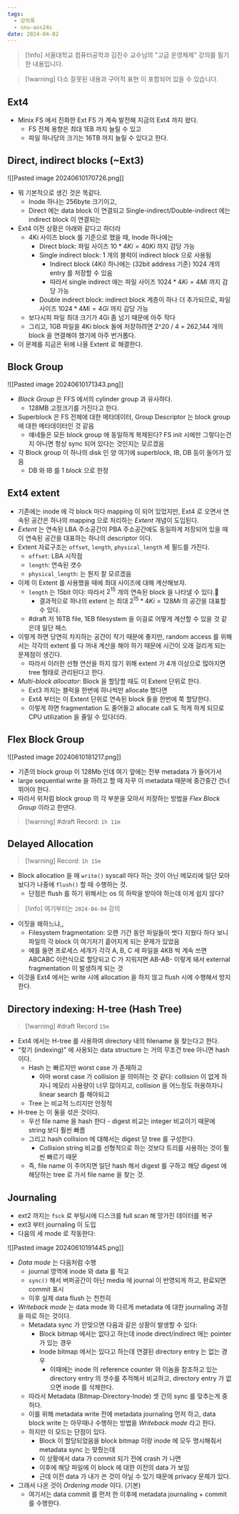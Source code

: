 ```yaml
---
tags:
  - 강의록
  - snu-aos24s
date: 2024-04-02
---
```

> [!info] 서울대학교 컴퓨터공학과 김진수 교수님의 "고급 운영체제" 강의를 필기한 내용입니다.

> [!warning] 다소 잘못된 내용과 구어적 표현 이 포함되어 있을 수 있습니다.

## Ext4

- Minix FS 에서 진화한 Ext FS 가 계속 발전해 지금의 Ext4 까지 왔다.
	- FS 전체 용향은 최대 1EB 까지 늘릴 수 있고
	- 파일 하나당의 크기는 16TB 까지 늘릴 수 있다고 한다.

## Direct, indirect blocks (~Ext3)

![[Pasted image 20240610170726.png]]

- 뭐 기본적으로 생긴 것은 똑같다.
	- Inode 하나는 256byte 크기이고,
	- Direct 에는 data block 이 연결되고 Single-indirect/Double-indirect 에는 indirect block 이 연결되는
- Ext4 이전 상황은 아래와 같다고 하더라
	- 4Ki 사이즈 block 를 기준으로 했을 때, Inode 하나에는
		- Direct block: 파일 사이즈 $10 * 4Ki = 40Ki$ 까지 감당 가능
		- Single indirect block: 1 개의 블럭이 indirect block 으로 사용됨
			- Indirect block (4Ki) 하나에는 (32bit address 기준) 1024 개의 entry 를 저장할 수 있음
			- 따라서 single indirect 에는 파일 사이즈 $1024 * 4Ki = 4Mi$ 까지 감당 가능
		- Double indirect block: indirect block 계층이 하나 더 추가되므로, 파일 사이즈 $1024 * 4Mi = 4Gi$ 까지 감당 가능
	- 보다시피 파일 최대 크기가 4Gi 좀 넘기 때문에 아주 작다
	- 그리고, 1GB 파일을 4Ki block 들에 저장하려면 2^20 / 4 = 262,144 개의 block 을 연결해야 했기에 아주 번거롭다.
- 이 문제를 지금은 뒤에 나올 Extent 로 해결한다.

## Block Group

![[Pasted image 20240610171343.png]]

- *Block Group* 은 FFS 에서의 cylinder group 과 유사하다.
	- 128MB 고정크기를 가진다고 한다.
- Superblock 은 FS 전체에 대한 메타데이터, Group Descriptor 는 block group 에 대한 메타데이터인 것 같음
	- 얘네들은 모든 block group 에 동일하게 복제된다? FS init 시에만 그렇다는건지 아니면 항상 sync 되어 있다는 것인지는 모르겠음
- 각 Block group 이 하나의 disk 인 양 여기에 superblock, IB, DB 등이 들어가 있음
	- DB 와 IB 를 1 block 으로 한정

## Ext4 extent

- 기존에는 inode 에 각 block 마다 mapping 이 되어 있었지만, Ext4 로 오면서 연속된 공간은 하나의 mapping 으로 처리하는 *Extent* 개념이 도입된다.
- *Extent* 는 연속된 LBA 주소공간이 PBA 주소공간에도 동일하게 저장되어 있을 때 이 연속된 공간을 대표하는 하나의 descriptor 이다.
- Extent 자료구조는 `offset`, `length`, `physical_length` 세 필드를 가진다.
	- `offset`: LBA 시작점
	- `length`: 연속된 갯수
	- `physical_length`: 는 뭔지 잘 모르겠음
- 이제 이 Extent 를 사용했을 때에 최대 사이즈에 대해 계산해보자.
	- `length` 는 15bit 이다: 따라서 $2^{15}$ 개의 연속된 block 을 나타낼 수 있다.
		- 결과적으로 하나의 extent 는 최대 $2^{15} * 4Ki = 128Mi$ 의 공간을 대표할 수 있다.
	- #draft 저 16TB file, 1EB filesystem 을 이걸로 어떻게 계산할 수 있을 것 같은데 일단 패스
- 이렇게 하면 당연히 차지하는 공간이 작기 때문에 좋지만, random access 를 위해서는 각각의 extent 를 다 꺼내 계산을 해야 하기 때문에 시간이 오래 걸리게 되는 문제점이 생긴다.
	- 따라서 이러한 선형 연산을 하지 않기 위해 extent 가 4개 이상으로 많아지면 tree 형태로 관리된다고 한다.
- *Multi-block allocator*: Block 을 할당할 때도 이 Extent 단위로 한다.
	- Ext3 까지는 블럭을 한번에 하나씩만 allocate 했다면
	- Ext4 부터는 이 Extent 단위로 연속된 block 들을 한번에 쭉 할당한다.
	- 이렇게 하면 fragmentation 도 줄어들고 allocate call 도 적게 하게 되므로 CPU utilization 을 줄일 수 있다더라.

## Flex Block Group

![[Pasted image 20240610181217.png]]

- 기존의 block group 이 128Mb 인데 여기 앞에는 전부 metadata 가 들어가서
- large sequential write 을 하려고 할 때 자꾸 이 metadata 때문에 중간중간 건너뛰어야 한다.
- 따라서 위처럼 block group 의 각 부분을 모아서 저장하는 방법을 *Flex Block Group* 이라고 한댄다.

> [!warning] #draft Record: `1h 11m`

## Delayed Allocation

> [!warning] Record: `1h 15m`

- Block allocation 을 매 `write()` syscall 마다 하는 것이 아닌 메모리에 일단 모아놨다가 나중에 `flush()` 할 때 수행하는 것.
	- 단점은 flush 를 하기 위해서는 os 의 허락을 받아야 하는데 이게 쉽지 않다?

> [!info] 여기부터는 `2024-04-04` 강의

- 이짓을 왜하느냐,,
	- Filesystem fragmentation: 오랜 기간 동안 파일들이 썻다 지웠다 하다 보니 파일의 각 block 이 여기저기 흩어지게 되는 문제가 있었음
	- 예를 들면 프로세스 세개가 각각 A, B, C 세 파일을 4KB 씩 계속 쓰면 ABCABC 이런식으로 할당되고 C 가 지워지면 AB-AB- 이렇게 돼서 external fragmentation 이 발생하게 되는 것
- 이것을 Ext4 에서는 write 시에 allocation 을 하지 않고 flush 시에 수행해서 방지한다.

## Directory indexing: H-tree (Hash Tree)

> [!warning] #draft Record `15m`

- Ext4 에서는 H-tree 를 사용하여 directory 내의 filename 을 찾는다고 한다.
- “찾기 (indexing)” 에 사용되는 data structure 는 거의 무조건 tree 아니면 hash 이다.
	- Hash 는 빠르지만 worst case 가 존재하고
		- 아마 worst case 가 collision 을 의미하는 것 같다: collision 이 없게 하자니 메모리 사용량이 너무 많아지고, collision 을 어느정도 허용하자니 linear search 를 해야되고
	- Tree 는 비교적 느리지만 안정적
- H-tree 는 이 둘을 섞은 것이다.
	- 우선 file name 을 hash 한다 - digest 비교는 integer 비교이기 때문에 string 보다 훨씬 빠름
	- 그리고 hash collision 에 대해서는 digest 당 tree 를 구성한다.
		- Collision string 비교를 선형적으로 하는 것보다 트리를 사용하는 것이 훨씬 빠르기 때문
	- 즉, file name 이 주어지면 일단 hash 해서 digest 를 구하고 해당 digest 에 해당하는 tree 로 가서 file name 을 찾는 것.

## Journaling

- ext2 까지는 `fsck` 로 부팅시에 디스크를 full scan 해 망가진 데이터를 복구
- ext3 부터 journaling 이 도입
- 다음의 세 mode 로 작동한다:

![[Pasted image 20240610191445.png]]

- *Data mode* 는 다음처럼 수행
	- journal 영역에 inode 와 data 를 적고
	- `sync()` 해서 버퍼공간이 아닌 media 에 journal 이 반영되게 하고, 완료되면 commit 표시
	- 이후 실제 data flush 는 천천히
- *Writeback mode* 는 data mode 와 다르게 metadata 에 대한 journaling 과정을 따로 하는 것이다.
	- Metadata sync 가 안맞으면 다음과 같은 상황이 발생할 수 있다:
		- Block bitmap 에서는 없다고 하는데 inode direct/indirect 에는 pointer 가 있는 경우
		- Inode bitmap 에서는 있다고 하는데 연결된 directory entry 는 없는 경우
			- 이때에는 inode 의 reference counter 와 이놈을 참조하고 있는 directory entry 의 갯수를 추적해서 비교하고, directory entry 가 없으면 inode 를 삭제한다.
	- 따라서 Metadata (Bitmap-Directory-Inode) 셋 간의 sync 를 맞추는게 중허다.
	- 이를 위해 metadata write 전에 metadata journaling 먼저 하고, data block write 는 아무때나 수행하는 방법을 *Writeback mode* 라고 한다.
	- 하지만 이 모드는 단점이 있다.
		- Block 이 할당되었음을 block bitmap 이랑 inode 에 모두 명시해줘서 metadata sync 는 맞췄는데
		- 이 상황에서 data 가 commit 되기 전에 crash 가 나면
		- 이후에 해당 파일에 이 block 에 대한 이전의 data 가 보임
		- 근데 이전 data 가 내가 쓴 것이 아닐 수 있기 때문에 privacy 문제가 있다.
- 그래서 나온 것이 *Ordering mode* 이다. (기본)
	- 여기서는 data commit 를 먼저 한 이후에 metadata journaling + commit 를 수행한다.
